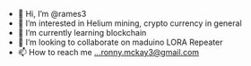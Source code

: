 - 👋 Hi, I’m @rames3
- 👀 I’m interested in Helium mining, crypto currency in general
- 🌱 I’m currently learning blockchain
- 💞️ I’m looking to collaborate on maduino LORA Repeater
- 📫 How to reach me ...ronny.mckay3@gmail.com

<!---
rames3/rames3 is a ✨ special ✨ repository because its `README.md` (this file) appears on your GitHub profile.
You can click the Preview link to take a look at your changes.
--->

